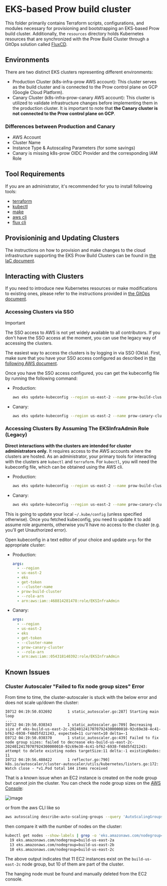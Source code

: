 # EKS-based Prow build cluster

This folder primarily contains Terraform scripts, configurations, and modules necessary
for provisioning and bootstrapping an EKS-based Prow build cluster. Additionally, the `resources`
directory holds Kubernetes resources that are synchronized with the Prow Build Cluster through
a GitOps solution called [FluxCD](https://fluxcd.io/).

## Environments

There are two distinct EKS clusters representing different environments:

* Production Cluster (k8s-infra-prow AWS account): This cluster serves as the build cluster and is connected
  to the Prow control plane on GCP (Google Cloud Platform).
* Canary Cluster (k8s-infra-prow-canary AWS account): This cluster is utilized to validate infrastructure changes before
  implementing them in the production cluster. It is important to note that 
  **the Canary cluster is not connected to the Prow control plane on GCP**.

### Differences between Production and Canary

* AWS Account
* Cluster Name
* Instance Type & Autoscaling Parameters (for some savings)
* Canary is missing k8s-prow OIDC Provider and the corresponding IAM Role

## Tool Requirements

If you are an administrator, it's recommended for you to install following tools:
* [terraform](https://developer.hashicorp.com/terraform/downloads)
* [kubectl](https://kubernetes.io/docs/tasks/tools/#kubectl)
* [make](https://www.gnu.org/software/make/)
* [aws cli](https://docs.aws.amazon.com/cli/latest/userguide/getting-started-install.html)
* [flux cli](https://fluxcd.io/flux/installation/#install-the-flux-cli)

## Provisioninig and Updating Clusters

The instructions on how to provision and make changes to the cloud infrastructure supporting the EKS Prow Build Clusters
can be found in [the IaC document](./docs/IaC.md).

## Interacting with Clusters

If you need to introduce new Kubernetes resources or make modifications to existing ones,
please refer to the instructions provided in [the GitOps document](./docs/GitOps.md).

### Accessing Clusters via SSO

> [!IMPORTANT]
> The SSO access to AWS is not yet widely available to all contributors. If you don't have
> the SSO access at the moment, you can use the legacy way of accessing the clusters.

The easiest way to access the clusters is by logging in via SSO (Okta). First, make sure that you
have your SSO access configured as described in [the following AWS document](https://docs.aws.amazon.com/cli/latest/userguide/cli-configure-sso.html).

Once you have the SSO access configured, you can get the kubeconfig file by running the following
command:

* Production:
    ```bash
    aws eks update-kubeconfig --region us-east-2 --name prow-build-cluster
    ```

* Canary:
    ```bash
    aws eks update-kubeconfig --region us-east-2 --name prow-canary-cluster
    ``` 

### Accessing Clusters By Assuming The EKSInfraAdmin Role (Legacy)

**Direct interactions with the clusters are intended for cluster administrators only.**
It requires access to the AWS accounts where the clusters are hosted.
As an administrator, your primary tools for interacting with the clusters are `kubectl` and `terraform`.
For `kubectl`, you will need the kubeconfig file, which can be obtained using the AWS cli.

* Production:
    ```bash
    aws eks update-kubeconfig --region us-east-2 --name prow-build-cluster
    ```

* Canary:
    ```bash
    aws eks update-kubeconfig --region us-east-2 --name prow-canary-cluster
    ```

This is going to update your local `~/.kube/config` (unless specified otherwise).
Once you fetched kubeconfig, you need to update it to add assume role arguments,
otherwise you'll have no access to the cluster (e.g. you'll get Unauthorized error).

Open kubeconfig in a text editor of your choice and update `args` for the
appropriate cluster:

* Production:
    ```yaml
    args:
      - --region
      - us-east-2
      - eks
      - get-token
      - --cluster-name
      - prow-build-cluster
      - --role-arn
      - arn:aws:iam::468814281478:role/EKSInfraAdmin
    ```
* Canary:
    ```yaml
    args:
      - --region
      - us-east-2
      - eks
      - get-token
      - --cluster-name
      - prow-canary-cluster
      - --role-arn
      - arn:aws:iam::054318140392:role/EKSInfraAdmin
    ```

## Known Issues

### Cluster Autoscaler "Failed to fix node group sizes" Error

From time to time, the cluster-autoscaler is stuck with the below error and does not scale up/down the cluster:

```
I0712 04:19:50.032692       1 static_autoscaler.go:287] Starting main loop
...
I0712 04:19:50.038343       1 static_autoscaler.go:709] Decreasing size of eks-build-us-east-2c-20240124170707924300000010-92c69e38-4c41-bf62-6938-f48d5fd21243, expected=11 current=10 delta=-1
E0712 04:19:50.038370       1 static_autoscaler.go:439] Failed to fix node group sizes: failed to decrease eks-build-us-east-2c-20240124170707924300000010-92c69e38-4c41-bf62-6938-f48d5fd21243: attempt to delete existing nodes targetSize:11 delta:-1 existingNodes: 11
I0712 04:19:56.488422       1 reflector.go:790] k8s.io/autoscaler/cluster-autoscaler/utils/kubernetes/listers.go:172: Watch close - *v1.Pod total 144 items received
```

That is a known issue when an EC2 instance is created on the node group but cannot join the cluster. You can check the node group sizes on the [AWS Console](https://us-east-2.console.aws.amazon.com/eks/home?region=us-east-2#/clusters/prow-build-cluster?selectedTab=cluster-compute-tab):

![image](https://github.com/user-attachments/assets/ea55cf93-19ee-4e91-bfe3-5a1c84da3778)

or from the aws CLI like so

```bash
aws autoscaling describe-auto-scaling-groups --query 'AutoScalingGroups[].[AutoScalingGroupName, DesiredCapacity]' --output table
```

then compare it with the number of nodes on the cluster:

```bash
kubectl get nodes --show-labels | grep -o 'eks.amazonaws.com/nodegroup=build-us-east-2[abc]' | sort | uniq -c
  19 eks.amazonaws.com/nodegroup=build-us-east-2a
  13 eks.amazonaws.com/nodegroup=build-us-east-2b
  10 eks.amazonaws.com/nodegroup=build-us-east-2c
```

The above output indicates that 11 EC2 instances exist on the `build-us-east-2c` node group, but 10 of them are part of the cluster.

The hanging node must be found and manually deleted from the EC2 console.
